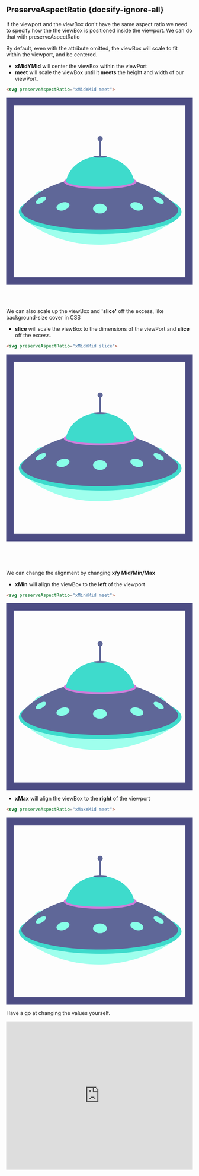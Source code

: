 ## PreserveAspectRatio {docsify-ignore-all}

If the viewport and the viewBox don't have the same aspect ratio we need to specify how the the viewBox is positioned inside the viewport. We can do that with preserveAspectRatio

By default, even with the attribute omitted, the viewBox will scale to fit within the viewport, and be centered.

* __xMidYMid__ will center the viewBox within the viewPort
* __meet__ will scale the viewBox until it **meets** the height and width of our viewPort.

```html
<svg preserveAspectRatio="xMidYMid meet">
```
<svg class='par' preserveAspectRatio="xMidYMid meet" viewBox="0 0 200 200">
  <title>spaceship</title>
  <g id="spacecraft">
    <g id="ship">
      <g>
        <path id="bottomLight" d="M24.044,133.246s26.932,23.782,74.6,23.782,79.636-24.249,79.636-24.249Z" fill="#9fffed"/>
        <ellipse cx="100.708" cy="121.886" rx="87.192" ry="23.829" fill="#3edbcc"/>
        <path d="M183.165,116.58h0a12.467,12.467,0,0,0-2.516-2.662c-17.7-17.841-41.211-24.093-41.211-24.093H61.353C32.377,98.532,19.6,113.6,17.837,115.818c-.02.024-.038.048-.057.072-.107.136-.163.211-.164.212a6.476,6.476,0,0,0-1.5,3.952c0,11.558,37.656,20.928,84.107,20.928s84.106-9.37,84.106-20.928A6.2,6.2,0,0,0,183.165,116.58Z" fill="#5f6798"/>
        <g id="lights">
          <ellipse cx="100.465" cy="118.41" rx="7.407" ry="5.247" fill="#88ffe8"/>
          <path d="M67.661,114.008c.669,2.235-1.856,4.963-5.638,6.095s-7.391.238-8.06-2,1.856-4.963,5.639-6.095S66.993,111.774,67.661,114.008Z" fill="#88ffe8"/>
          <path d="M42.546,106.421c.765,1.326-.99,3.772-3.922,5.465s-5.927,1.989-6.693.663.99-3.772,3.922-5.464S41.78,105.1,42.546,106.421Z" fill="#88ffe8"/>
          <path d="M158.148,106.421c-.765,1.326.991,3.772,3.922,5.465s5.928,1.989,6.693.663-.99-3.772-3.921-5.464S158.914,105.1,158.148,106.421Z" fill="#88ffe8"/>
          <path d="M133.181,114.008c-.669,2.235,1.856,4.963,5.639,6.095s7.39.238,8.059-2-1.856-4.963-5.639-6.095S133.849,111.774,133.181,114.008Z" fill="#88ffe8"/>
          <path d="M30.027,104.794a8.77,8.77,0,0,1,3.94-4.268,8.939,8.939,0,0,1,5.054-1.4Z" fill="#88ffe8"/>
          <path d="M170.738,105.415a8.766,8.766,0,0,0-3.952-4.256,8.939,8.939,0,0,0-5.058-1.382Z" fill="#88ffe8"/>
        </g>
      </g>
      <ellipse cx="100.708" cy="89.825" rx="39.043" ry="7.624" fill="#cf7ddb"/>
      <path d="M136.643,90.466a1.173,1.173,0,0,0,.659-1.273c-2.833-15.147-18.131-26.721-36.591-26.721s-33.773,11.585-36.6,26.742a1.172,1.172,0,0,0,.538,1.212c2.145,1.315,10.286,4.828,36.058,4.828C123.132,95.254,132.865,92.235,136.643,90.466Z" fill="#3edbcc"/>
      <path d="M108.115,62.951c0,.529-3.316.959-7.407.959s-7.406-.43-7.406-.959,3.316-.96,7.406-.96S108.115,62.421,108.115,62.951Z" fill="#5f6798"/>
      <g>
        <path d="M100.73,62.951h-.044a.91.91,0,0,1-.909-.91V43.64h1.862v18.4A.91.91,0,0,1,100.73,62.951Z" fill="#5f6798"/>
        <path d="M103.523,43.64a2.815,2.815,0,1,1-2.815-2.814A2.814,2.814,0,0,1,103.523,43.64Z" fill="#5f6798"/>
      </g>
    </g>
  </g>
  <path d="M192,8V192H8V8H192m8-8H0V200H200V0Z" fill="#4d4d84"/>
</svg>
&nbsp; 

&nbsp; 

We can also scale up the viewBox and **'slice'** off the excess, like background-size cover in CSS

* **slice** will scale the viewBox to the dimensions of the viewPort and **slice** off the excess.

```html
<svg preserveAspectRatio="xMidYMid slice">
```
<svg class='par' preserveAspectRatio="xMidYMid slice" viewBox="0 0 200 200">
  <title>spaceship</title>
  <g id="spacecraft">
    <g id="ship">
      <g>
        <path id="bottomLight" d="M24.044,133.246s26.932,23.782,74.6,23.782,79.636-24.249,79.636-24.249Z" fill="#9fffed"/>
        <ellipse cx="100.708" cy="121.886" rx="87.192" ry="23.829" fill="#3edbcc"/>
        <path d="M183.165,116.58h0a12.467,12.467,0,0,0-2.516-2.662c-17.7-17.841-41.211-24.093-41.211-24.093H61.353C32.377,98.532,19.6,113.6,17.837,115.818c-.02.024-.038.048-.057.072-.107.136-.163.211-.164.212a6.476,6.476,0,0,0-1.5,3.952c0,11.558,37.656,20.928,84.107,20.928s84.106-9.37,84.106-20.928A6.2,6.2,0,0,0,183.165,116.58Z" fill="#5f6798"/>
        <g id="lights">
          <ellipse cx="100.465" cy="118.41" rx="7.407" ry="5.247" fill="#88ffe8"/>
          <path d="M67.661,114.008c.669,2.235-1.856,4.963-5.638,6.095s-7.391.238-8.06-2,1.856-4.963,5.639-6.095S66.993,111.774,67.661,114.008Z" fill="#88ffe8"/>
          <path d="M42.546,106.421c.765,1.326-.99,3.772-3.922,5.465s-5.927,1.989-6.693.663.99-3.772,3.922-5.464S41.78,105.1,42.546,106.421Z" fill="#88ffe8"/>
          <path d="M158.148,106.421c-.765,1.326.991,3.772,3.922,5.465s5.928,1.989,6.693.663-.99-3.772-3.921-5.464S158.914,105.1,158.148,106.421Z" fill="#88ffe8"/>
          <path d="M133.181,114.008c-.669,2.235,1.856,4.963,5.639,6.095s7.39.238,8.059-2-1.856-4.963-5.639-6.095S133.849,111.774,133.181,114.008Z" fill="#88ffe8"/>
          <path d="M30.027,104.794a8.77,8.77,0,0,1,3.94-4.268,8.939,8.939,0,0,1,5.054-1.4Z" fill="#88ffe8"/>
          <path d="M170.738,105.415a8.766,8.766,0,0,0-3.952-4.256,8.939,8.939,0,0,0-5.058-1.382Z" fill="#88ffe8"/>
        </g>
      </g>
      <ellipse cx="100.708" cy="89.825" rx="39.043" ry="7.624" fill="#cf7ddb"/>
      <path d="M136.643,90.466a1.173,1.173,0,0,0,.659-1.273c-2.833-15.147-18.131-26.721-36.591-26.721s-33.773,11.585-36.6,26.742a1.172,1.172,0,0,0,.538,1.212c2.145,1.315,10.286,4.828,36.058,4.828C123.132,95.254,132.865,92.235,136.643,90.466Z" fill="#3edbcc"/>
      <path d="M108.115,62.951c0,.529-3.316.959-7.407.959s-7.406-.43-7.406-.959,3.316-.96,7.406-.96S108.115,62.421,108.115,62.951Z" fill="#5f6798"/>
      <g>
        <path d="M100.73,62.951h-.044a.91.91,0,0,1-.909-.91V43.64h1.862v18.4A.91.91,0,0,1,100.73,62.951Z" fill="#5f6798"/>
        <path d="M103.523,43.64a2.815,2.815,0,1,1-2.815-2.814A2.814,2.814,0,0,1,103.523,43.64Z" fill="#5f6798"/>
      </g>
    </g>
  </g>
  <path d="M192,8V192H8V8H192m8-8H0V200H200V0Z" fill="#4d4d84"/>
</svg>

&nbsp; 

&nbsp; 

We can change the alignment by changing __x/y Mid/Min/Max__

* __xMin__ will align the viewBox to the __left__ of the viewport

```html
<svg preserveAspectRatio="xMinYMid meet">
```
<svg class='par' preserveAspectRatio="xMinYMid meet" viewBox="0 0 200 200">
  <title>spaceship</title>
  <g id="spacecraft">
    <g id="ship">
      <g>
        <path id="bottomLight" d="M24.044,133.246s26.932,23.782,74.6,23.782,79.636-24.249,79.636-24.249Z" fill="#9fffed"/>
        <ellipse cx="100.708" cy="121.886" rx="87.192" ry="23.829" fill="#3edbcc"/>
        <path d="M183.165,116.58h0a12.467,12.467,0,0,0-2.516-2.662c-17.7-17.841-41.211-24.093-41.211-24.093H61.353C32.377,98.532,19.6,113.6,17.837,115.818c-.02.024-.038.048-.057.072-.107.136-.163.211-.164.212a6.476,6.476,0,0,0-1.5,3.952c0,11.558,37.656,20.928,84.107,20.928s84.106-9.37,84.106-20.928A6.2,6.2,0,0,0,183.165,116.58Z" fill="#5f6798"/>
        <g id="lights">
          <ellipse cx="100.465" cy="118.41" rx="7.407" ry="5.247" fill="#88ffe8"/>
          <path d="M67.661,114.008c.669,2.235-1.856,4.963-5.638,6.095s-7.391.238-8.06-2,1.856-4.963,5.639-6.095S66.993,111.774,67.661,114.008Z" fill="#88ffe8"/>
          <path d="M42.546,106.421c.765,1.326-.99,3.772-3.922,5.465s-5.927,1.989-6.693.663.99-3.772,3.922-5.464S41.78,105.1,42.546,106.421Z" fill="#88ffe8"/>
          <path d="M158.148,106.421c-.765,1.326.991,3.772,3.922,5.465s5.928,1.989,6.693.663-.99-3.772-3.921-5.464S158.914,105.1,158.148,106.421Z" fill="#88ffe8"/>
          <path d="M133.181,114.008c-.669,2.235,1.856,4.963,5.639,6.095s7.39.238,8.059-2-1.856-4.963-5.639-6.095S133.849,111.774,133.181,114.008Z" fill="#88ffe8"/>
          <path d="M30.027,104.794a8.77,8.77,0,0,1,3.94-4.268,8.939,8.939,0,0,1,5.054-1.4Z" fill="#88ffe8"/>
          <path d="M170.738,105.415a8.766,8.766,0,0,0-3.952-4.256,8.939,8.939,0,0,0-5.058-1.382Z" fill="#88ffe8"/>
        </g>
      </g>
      <ellipse cx="100.708" cy="89.825" rx="39.043" ry="7.624" fill="#cf7ddb"/>
      <path d="M136.643,90.466a1.173,1.173,0,0,0,.659-1.273c-2.833-15.147-18.131-26.721-36.591-26.721s-33.773,11.585-36.6,26.742a1.172,1.172,0,0,0,.538,1.212c2.145,1.315,10.286,4.828,36.058,4.828C123.132,95.254,132.865,92.235,136.643,90.466Z" fill="#3edbcc"/>
      <path d="M108.115,62.951c0,.529-3.316.959-7.407.959s-7.406-.43-7.406-.959,3.316-.96,7.406-.96S108.115,62.421,108.115,62.951Z" fill="#5f6798"/>
      <g>
        <path d="M100.73,62.951h-.044a.91.91,0,0,1-.909-.91V43.64h1.862v18.4A.91.91,0,0,1,100.73,62.951Z" fill="#5f6798"/>
        <path d="M103.523,43.64a2.815,2.815,0,1,1-2.815-2.814A2.814,2.814,0,0,1,103.523,43.64Z" fill="#5f6798"/>
      </g>
    </g>
  </g>
  <path d="M192,8V192H8V8H192m8-8H0V200H200V0Z" fill="#4d4d84"/>
</svg>

* __xMax__ will align the viewBox to the __right__ of the viewport

```html
<svg preserveAspectRatio="xMaxYMid meet">
```
<svg class='par' preserveAspectRatio="xMaxYMid meet" viewBox="0 0 200 200">
  <title>spaceship</title>
  <g id="spacecraft">
    <g id="ship">
      <g>
        <path id="bottomLight" d="M24.044,133.246s26.932,23.782,74.6,23.782,79.636-24.249,79.636-24.249Z" fill="#9fffed"/>
        <ellipse cx="100.708" cy="121.886" rx="87.192" ry="23.829" fill="#3edbcc"/>
        <path d="M183.165,116.58h0a12.467,12.467,0,0,0-2.516-2.662c-17.7-17.841-41.211-24.093-41.211-24.093H61.353C32.377,98.532,19.6,113.6,17.837,115.818c-.02.024-.038.048-.057.072-.107.136-.163.211-.164.212a6.476,6.476,0,0,0-1.5,3.952c0,11.558,37.656,20.928,84.107,20.928s84.106-9.37,84.106-20.928A6.2,6.2,0,0,0,183.165,116.58Z" fill="#5f6798"/>
        <g id="lights">
          <ellipse cx="100.465" cy="118.41" rx="7.407" ry="5.247" fill="#88ffe8"/>
          <path d="M67.661,114.008c.669,2.235-1.856,4.963-5.638,6.095s-7.391.238-8.06-2,1.856-4.963,5.639-6.095S66.993,111.774,67.661,114.008Z" fill="#88ffe8"/>
          <path d="M42.546,106.421c.765,1.326-.99,3.772-3.922,5.465s-5.927,1.989-6.693.663.99-3.772,3.922-5.464S41.78,105.1,42.546,106.421Z" fill="#88ffe8"/>
          <path d="M158.148,106.421c-.765,1.326.991,3.772,3.922,5.465s5.928,1.989,6.693.663-.99-3.772-3.921-5.464S158.914,105.1,158.148,106.421Z" fill="#88ffe8"/>
          <path d="M133.181,114.008c-.669,2.235,1.856,4.963,5.639,6.095s7.39.238,8.059-2-1.856-4.963-5.639-6.095S133.849,111.774,133.181,114.008Z" fill="#88ffe8"/>
          <path d="M30.027,104.794a8.77,8.77,0,0,1,3.94-4.268,8.939,8.939,0,0,1,5.054-1.4Z" fill="#88ffe8"/>
          <path d="M170.738,105.415a8.766,8.766,0,0,0-3.952-4.256,8.939,8.939,0,0,0-5.058-1.382Z" fill="#88ffe8"/>
        </g>
      </g>
      <ellipse cx="100.708" cy="89.825" rx="39.043" ry="7.624" fill="#cf7ddb"/>
      <path d="M136.643,90.466a1.173,1.173,0,0,0,.659-1.273c-2.833-15.147-18.131-26.721-36.591-26.721s-33.773,11.585-36.6,26.742a1.172,1.172,0,0,0,.538,1.212c2.145,1.315,10.286,4.828,36.058,4.828C123.132,95.254,132.865,92.235,136.643,90.466Z" fill="#3edbcc"/>
      <path d="M108.115,62.951c0,.529-3.316.959-7.407.959s-7.406-.43-7.406-.959,3.316-.96,7.406-.96S108.115,62.421,108.115,62.951Z" fill="#5f6798"/>
      <g>
        <path d="M100.73,62.951h-.044a.91.91,0,0,1-.909-.91V43.64h1.862v18.4A.91.91,0,0,1,100.73,62.951Z" fill="#5f6798"/>
        <path d="M103.523,43.64a2.815,2.815,0,1,1-2.815-2.814A2.814,2.814,0,0,1,103.523,43.64Z" fill="#5f6798"/>
      </g>
    </g>
  </g>
  <path d="M192,8V192H8V8H192m8-8H0V200H200V0Z" fill="#4d4d84"/>
</svg>

Have a go at changing the values yourself.

<iframe height="400" style="width: 100%;" scrolling="no" title="SVG preserve aspect ratio" src="https://codepen.io/cassie-codes/embed/d5dd8edf77c77bca842277de559fbf81?height=265&theme-id=default&default-tab=html,result" frameborder="no" allowtransparency="true" allowfullscreen="true">
  See the Pen <a href='https://codepen.io/cassie-codes/pen/d5dd8edf77c77bca842277de559fbf81'>SVG preserve aspect ratio</a> by Cassie Evans
  (<a href='https://codepen.io/cassie-codes'>@cassie-codes</a>) on <a href='https://codepen.io'>CodePen</a>.
</iframe>